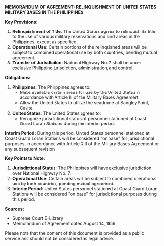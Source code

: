 **MEMORANDUM OF AGREEMENT: RELINQUISHMENT OF UNITED STATES MILITARY BASES IN THE PHILIPPINES**

**Key Provisions:**

1. **Relinquishment of Title**: The United States agrees to relinquish its title to the use of various military reservations and land areas in the Philippines, except as specified.
2. **Operational Use**: Certain portions of the relinquished areas will be subject to combined operational use by both countries, pending mutual agreement.
3. **Transfer of Jurisdiction**: National Highway No. 7 shall be under exclusive Philippine jurisdiction, administration, and control.

**Obligations:**

1. **Philippines**: The Philippines agrees to:
	* Make available certain areas for use by the United States in accordance with Article III of the Military Bases Agreement.
	* Allow the United States to utilize the seadrome at Sangley Point, Cavite.
2. **United States**: The United States agrees to:
	* Recognize jurisdictional status of personnel stationed at Coast Guard Loran Stations during the interim period.

**Interim Period:** During this period, United States personnel stationed at Coast Guard Loran Stations will be considered "on base" for jurisdictional purposes, in accordance with Article XIII of the Military Bases Agreement or any subsequent revision.

**Key Points to Note:**

1. **Jurisdictional Status**: The Philippines will have exclusive jurisdiction over National Highway No. 7.
2. **Operational Use**: Certain areas will be subject to combined operational use by both countries, pending mutual agreement.
3. **Interim Period**: United States personnel stationed at Coast Guard Loran Stations will be considered "on base" for jurisdictional purposes during this period.

**Sources:**

* Supreme Court E-Library
* Memorandum of Agreement dated August 14, 1959

Please note that the content of this document is provided as a public service and should not be considered as legal advice.